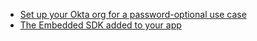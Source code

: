 * [Set up your Okta org for a password-optional use case](/docs/guides/oie-embedded-common-org-setup/nodejs/main/#set-up-your-okta-org-for-a-password-optional-use-case)
* [The Embedded SDK added to your app](/docs/guides/oie-embedded-common-download-setup-app/nodejs/main/)
</br>
